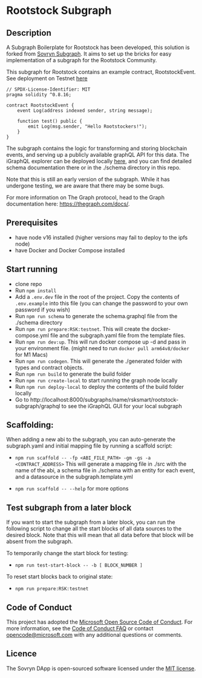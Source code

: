 # Rootstock Subgraph

## Description

A Subgraph Boilerplate for Rootstock has been developed, this solution is forked from [Sovryn Subgraph](https://github.com/DistributedCollective/Sovryn-subgraph). It aims to set up the bricks for easy implementation of a subgraph for the Rootstock Community.

This subgraph for Rootstock contains an example contract, RootstockEvent. See deployment on Testnet [here](https://explorer.testnet.rsk.co/address/0x8b73111467242aa8829bb17765718c3749df472b)

```
// SPDX-License-Identifier: MIT
pragma solidity ^0.8.16;

contract RootstockEvent {    
    event Log(address indexed sender, string message);

    function test() public {
        emit Log(msg.sender, "Hello Rootstockers!");        
    }
}
```

The subgraph contains the logic for transforming and storing blockchain events, and serving up a publicly available graphQL API for this data. The iGraphQL explorer can be deployed locally [here](http://127.0.0.1:8000/subgraphs/name/rsksmart/rootstock-subgraph/graphql), and you can find detailed schema documentation there or in the ./schema directory in this repo.

Note that this is still an early version of the subgraph. While it has undergone testing, we are aware that there may be some bugs.

For more information on The Graph protocol, head to the Graph documentation here: https://thegraph.com/docs/.

## Prerequisites

- have node v16 installed (higher versions may fail to deploy to the ipfs node)
- have Docker and Docker Compose installed

## Start running

- clone repo
- Run `npm install`
- Add a `.env.dev` file in the root of the project. Copy the contents of `.env.example` into this file (you can change the password to your own password if you wish)
- Run `npm run schema` to generate the schema.graphql file from the ./schema directory
- Run `npm run prepare:RSK:testnet`. This will create the docker-compose.yml file and the subgraph.yaml file from the template files.
- Run `npm run dev:up`. This will run docker compose up -d and pass in your environment file. (might need to run `docker pull arm64v8/docker` for M1 Macs)
- Run `npm run codegen`. This will generate the ./generated folder with types and contract objects.
- Run `npm run build` to generate the build folder
- Run `npm run create-local` to start running the graph node locally
- Run `npm run deploy-local` to deploy the contents of the build folder locally
- Go to http://localhost:8000/subgraphs/name/rsksmart/rootstock-subgraph/graphql to see the iGraphQL GUI for your local subgraph

## Scaffolding:

When adding a new abi to the subgraph, you can auto-generate the subgraph.yaml and initial mapping file by running a scaffold script:

- `npm run scaffold -- -fp <ABI_FILE_PATH> -gm -gs -a <CONTRACT_ADDRESS>`
  This will generate a mapping file in ./src with the name of the abi, a schema file in ./schema with an entity for each event, and a datasource in the subgraph.template.yml

- `npm run scaffold -- --help` for more options

## Test subgraph from a later block

If you want to start the subgraph from a later block, you can run the following script to change all the start blocks of all data sources to the desired block. Note that this will mean that all data before that block will be absent from the subgraph.

To temporarily change the start block for testing:

- `npm run test-start-block -- -b [ BLOCK_NUMBER ]`

To reset start blocks back to original state:

- `npm run prepare:RSK:testnet`

## Code of Conduct

This project has adopted the [Microsoft Open Source Code of Conduct](https://opensource.microsoft.com/codeofconduct/). For more information, see the [Code of Conduct FAQ](https://opensource.microsoft.com/codeofconduct/faq/) or contact [opencode@microsoft.com](mailto:opencode@microsoft.com) with any additional questions or comments.

## Licence

The Sovryn DApp is open-sourced software licensed under the [MIT license](LICENSE).